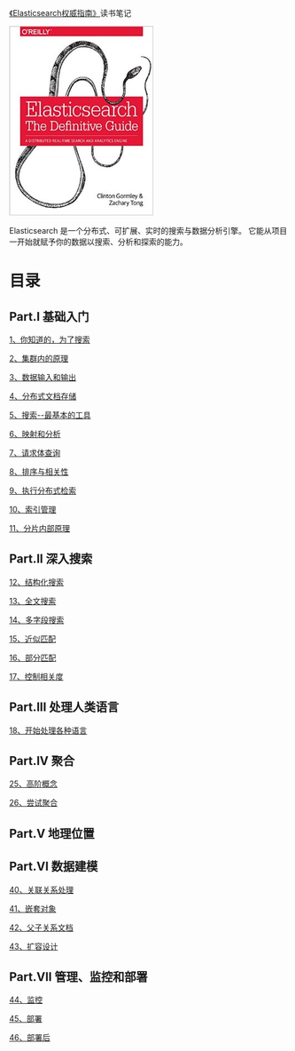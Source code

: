 [《Elasticsearch权威指南》](https://book.douban.com/subject/25868239/)读书笔记

![](img/cover.jpg)

Elasticsearch 是一个分布式、可扩展、实时的搜索与数据分析引擎。 它能从项目一开始就赋予你的数据以搜索、分析和探索的能力。

# 目录


## Part.I 基础入门

[1、你知道的，为了搜索](1、你知道的，为了搜索.md)

[2、集群内的原理](2、集群内的原理.md)

[3、数据输入和输出](3、数据输入和输出.md)

[4、分布式文档存储](4、分布式文档存储.md)

[5、搜索--最基本的工具](5、搜索--最基本的工具.md)

[6、映射和分析](6、映射和分析.md)

[7、请求体查询](7、请求体查询.md)

[8、排序与相关性](8、排序与相关性.md)

[9、执行分布式检索](9、执行分布式检索.md)

[10、索引管理](10、索引管理.md)

[11、分片内部原理](11、分片内部原理.md)


## Part.II 深入搜索

[12、结构化搜索](12、结构化搜索.md)

[13、全文搜索](13、全文搜索.md)

[14、多字段搜索](14、多字段搜索.md)

[15、近似匹配](15、近似匹配.md)

[16、部分匹配](16、部分匹配.md)

[17、控制相关度](17、控制相关度.md)


## Part.III 处理人类语言

[18、开始处理各种语言](18、开始处理各种语言.md)


## Part.IV 聚合

[25、高阶概念](25、高阶概念.md)

[26、尝试聚合](26、尝试聚合.md)


## Part.V 地理位置


## Part.VI 数据建模

[40、关联关系处理](40、关联关系处理.md)

[41、嵌套对象](41、嵌套对象.md)

[42、父子关系文档](42、父子关系文档.md)

[43、扩容设计](43、扩容设计.md)


## Part.VII 管理、监控和部署

[44、监控](44、监控.md)

[45、部署](45、部署.md)

[46、部署后](46、部署后.md)
